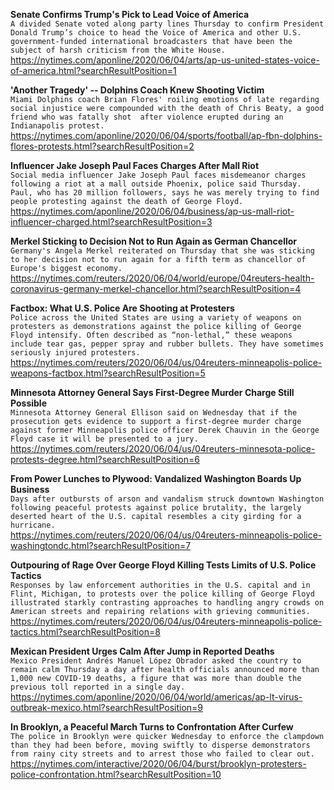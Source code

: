 **Senate Confirms Trump's Pick to Lead Voice of America**\
`A divided Senate voted along party lines Thursday to confirm President Donald Trump’s choice to head the Voice of America and other U.S. government-funded international broadcasters that have been the subject of harsh criticism from the White House. `\
https://nytimes.com/aponline/2020/06/04/arts/ap-us-united-states-voice-of-america.html?searchResultPosition=1

**'Another Tragedy' -- Dolphins Coach Knew Shooting Victim**\
`Miami Dolphins coach Brian Flores' roiling emotions of late regarding social injustice were compounded with the death of Chris Beaty, a good friend who was fatally shot  after violence erupted during an Indianapolis protest.`\
https://nytimes.com/aponline/2020/06/04/sports/football/ap-fbn-dolphins-flores-protests.html?searchResultPosition=2

**Influencer Jake Joseph Paul Faces Charges After Mall Riot**\
`Social media influencer Jake Joseph Paul faces misdemeanor charges following a riot at a mall outside Phoenix, police said Thursday. Paul, who has 20 million followers, says he was merely trying to find people protesting against the death of George Floyd.`\
https://nytimes.com/aponline/2020/06/04/business/ap-us-mall-riot-influencer-charged.html?searchResultPosition=3

**Merkel Sticking to Decision Not to Run Again as German Chancellor**\
`Germany's Angela Merkel reiterated on Thursday that she was sticking to her decision not to run again for a fifth term as chancellor of Europe's biggest economy.`\
https://nytimes.com/reuters/2020/06/04/world/europe/04reuters-health-coronavirus-germany-merkel-chancellor.html?searchResultPosition=4

**Factbox: What U.S. Police Are Shooting at Protesters**\
`Police across the United States are using a variety of weapons on protesters as demonstrations against the police killing of George Floyd intensify. Often described as “non-lethal,” these weapons include tear gas, pepper spray and rubber bullets. They have sometimes seriously injured protesters.`\
https://nytimes.com/reuters/2020/06/04/us/04reuters-minneapolis-police-weapons-factbox.html?searchResultPosition=5

**Minnesota Attorney General Says First-Degree Murder Charge Still Possible**\
`Minnesota Attorney General Ellison said on Wednesday that if the prosecution gets evidence to support a first-degree murder charge against former Minneapolis police officer Derek Chauvin in the George Floyd case it will be presented to a jury.`\
https://nytimes.com/reuters/2020/06/04/us/04reuters-minnesota-police-protests-degree.html?searchResultPosition=6

**From Power Lunches to Plywood: Vandalized Washington Boards Up Business**\
`Days after outbursts of arson and vandalism struck downtown Washington following peaceful protests against police brutality, the largely deserted heart of the U.S. capital resembles a city girding for a hurricane.`\
https://nytimes.com/reuters/2020/06/04/us/04reuters-minneapolis-police-washingtondc.html?searchResultPosition=7

**Outpouring of Rage Over George Floyd Killing Tests Limits of U.S. Police Tactics**\
`Responses by law enforcement authorities in the U.S. capital and in Flint, Michigan, to protests over the police killing of George Floyd illustrated starkly contrasting approaches to handling angry crowds on American streets and repairing relations with grieving communities.`\
https://nytimes.com/reuters/2020/06/04/us/04reuters-minneapolis-police-tactics.html?searchResultPosition=8

**Mexican President Urges Calm After Jump in Reported Deaths**\
`Mexico President Andrés Manuel López Obrador asked the country to remain calm Thursday a day after health officials announced more than 1,000 new COVID-19 deaths, a figure that was more than double the previous toll reported in a single day.`\
https://nytimes.com/aponline/2020/06/04/world/americas/ap-lt-virus-outbreak-mexico.html?searchResultPosition=9

**In Brooklyn, a Peaceful March Turns to Confrontation After Curfew**\
`The police in Brooklyn were quicker Wednesday to enforce the clampdown than they had been before, moving swiftly to disperse demonstrators from rainy city streets and to arrest those who failed to clear out.`\
https://nytimes.com/interactive/2020/06/04/burst/brooklyn-protesters-police-confrontation.html?searchResultPosition=10

